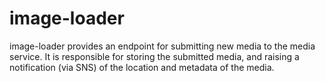 # image-loader

image-loader provides an endpoint for submitting new media to the media service. It is responsible for storing the
submitted media, and raising a notification (via SNS) of the location and metadata of the media.
